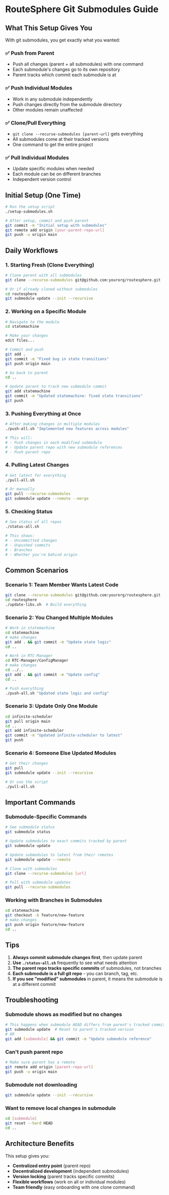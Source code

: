 # RouteSphere Git Submodules Guide

## What This Setup Gives You

With git submodules, you get exactly what you wanted:

### ✅ Push from Parent
- Push all changes (parent + all submodules) with one command
- Each submodule's changes go to its own repository
- Parent tracks which commit each submodule is at

### ✅ Push Individual Modules
- Work in any submodule independently
- Push changes directly from the submodule directory
- Other modules remain unaffected

### ✅ Clone/Pull Everything
- `git clone --recurse-submodules [parent-url]` gets everything
- All submodules come at their tracked versions
- One command to get the entire project

### ✅ Pull Individual Modules
- Update specific modules when needed
- Each module can be on different branches
- Independent version control

## Initial Setup (One Time)

```bash
# Run the setup script
./setup-submodules.sh

# After setup, commit and push parent
git commit -m "Initial setup with submodules"
git remote add origin [your-parent-repo-url]
git push -u origin main
```

## Daily Workflows

### 1. Starting Fresh (Clone Everything)
```bash
# Clone parent with all submodules
git clone --recurse-submodules git@github.com:yourorg/routesphere.git

# Or if already cloned without submodules
cd routesphere
git submodule update --init --recursive
```

### 2. Working on a Specific Module
```bash
# Navigate to the module
cd statemachine

# Make your changes
edit files...

# Commit and push
git add .
git commit -m "Fixed bug in state transitions"
git push origin main

# Go back to parent
cd ..

# Update parent to track new submodule commit
git add statemachine
git commit -m "Updated statemachine: fixed state transitions"
git push
```

### 3. Pushing Everything at Once
```bash
# After making changes in multiple modules
./push-all.sh "Implemented new features across modules"

# This will:
# - Push changes in each modified submodule
# - Update parent repo with new submodule references
# - Push parent repo
```

### 4. Pulling Latest Changes
```bash
# Get latest for everything
./pull-all.sh

# Or manually
git pull --recurse-submodules
git submodule update --remote --merge
```

### 5. Checking Status
```bash
# See status of all repos
./status-all.sh

# This shows:
# - Uncommitted changes
# - Unpushed commits
# - Branches
# - Whether you're behind origin
```

## Common Scenarios

### Scenario 1: Team Member Wants Latest Code
```bash
git clone --recurse-submodules git@github.com:yourorg/routesphere.git
cd routesphere
./update-libs.sh  # Build everything
```

### Scenario 2: You Changed Multiple Modules
```bash
# Work in statemachine
cd statemachine
# make changes
git add . && git commit -m "Update state logic"
cd ..

# Work in RTC-Manager
cd RTC-Manager/ConfigManager
# make changes
cd ../..
git add . && git commit -m "Update config"
cd ..

# Push everything
./push-all.sh "Updated state logic and config"
```

### Scenario 3: Update Only One Module
```bash
cd infinite-scheduler
git pull origin main
cd ..
git add infinite-scheduler
git commit -m "Updated infinite-scheduler to latest"
git push
```

### Scenario 4: Someone Else Updated Modules
```bash
# Get their changes
git pull
git submodule update --init --recursive

# Or use the script
./pull-all.sh
```

## Important Commands

### Submodule-Specific Commands
```bash
# See submodule status
git submodule status

# Update submodules to exact commits tracked by parent
git submodule update

# Update submodules to latest from their remotes
git submodule update --remote

# Clone with submodules
git clone --recurse-submodules [url]

# Pull with submodule updates
git pull --recurse-submodules
```

### Working with Branches in Submodules
```bash
cd statemachine
git checkout -b feature/new-feature
# make changes
git push origin feature/new-feature
cd ..
```

## Tips

1. **Always commit submodule changes first**, then update parent
2. **Use `./status-all.sh`** frequently to see what needs attention
3. **The parent repo tracks specific commits** of submodules, not branches
4. **Each submodule is a full git repo** - you can branch, tag, etc.
5. **If you see "modified" submodules** in parent, it means the submodule is at a different commit

## Troubleshooting

### Submodule shows as modified but no changes
```bash
# This happens when submodule HEAD differs from parent's tracked commit
git submodule update  # Reset to parent's tracked version
# OR
git add [submodule] && git commit -m "Update submodule reference"
```

### Can't push parent repo
```bash
# Make sure parent has a remote
git remote add origin [parent-repo-url]
git push -u origin main
```

### Submodule not downloading
```bash
git submodule update --init --recursive
```

### Want to remove local changes in submodule
```bash
cd [submodule]
git reset --hard HEAD
cd ..
```

## Architecture Benefits

This setup gives you:
- **Centralized entry point** (parent repo)
- **Decentralized development** (independent submodules)
- **Version locking** (parent tracks specific commits)
- **Flexible workflows** (work on all or individual modules)
- **Team friendly** (easy onboarding with one clone command)